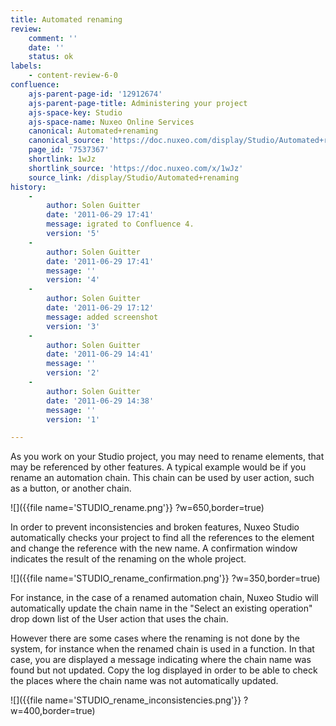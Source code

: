 ```yaml
---
title: Automated renaming
review:
    comment: ''
    date: ''
    status: ok
labels:
    - content-review-6-0
confluence:
    ajs-parent-page-id: '12912674'
    ajs-parent-page-title: Administering your project
    ajs-space-key: Studio
    ajs-space-name: Nuxeo Online Services
    canonical: Automated+renaming
    canonical_source: 'https://doc.nuxeo.com/display/Studio/Automated+renaming'
    page_id: '7537367'
    shortlink: 1wJz
    shortlink_source: 'https://doc.nuxeo.com/x/1wJz'
    source_link: /display/Studio/Automated+renaming
history:
    - 
        author: Solen Guitter
        date: '2011-06-29 17:41'
        message: igrated to Confluence 4.
        version: '5'
    - 
        author: Solen Guitter
        date: '2011-06-29 17:41'
        message: ''
        version: '4'
    - 
        author: Solen Guitter
        date: '2011-06-29 17:12'
        message: added screenshot
        version: '3'
    - 
        author: Solen Guitter
        date: '2011-06-29 14:41'
        message: ''
        version: '2'
    - 
        author: Solen Guitter
        date: '2011-06-29 14:38'
        message: ''
        version: '1'

---
```

As you work on your Studio project, you may need to rename elements, that may be referenced by other features. A typical example would be if you rename an automation chain. This chain can be used by user action, such as a button, or another chain.

![]({{file name='STUDIO_rename.png'}} ?w=650,border=true)

In order to prevent inconsistencies and broken features, Nuxeo Studio automatically checks your project to find all the references to the element and change the reference with the new name. A confirmation window indicates the result of the renaming on the whole project.

![]({{file name='STUDIO_rename_confirmation.png'}} ?w=350,border=true)

For instance, in the case of a renamed automation chain, Nuxeo Studio will automatically update the chain name in the "Select an existing operation" drop down list of the User action that uses the chain.

However there are some cases where the renaming is not done by the system, for instance when the renamed chain is used in a function. In that case, you are displayed a message indicating where the chain name was found but not updated. Copy the log displayed in order to be able to check the places where the chain name was not automatically updated.

![]({{file name='STUDIO_rename_inconsistencies.png'}} ?w=400,border=true)
